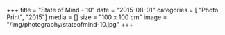 +++
title = "State of Mind - 10"
date = "2015-08-01"
categories = [ "Photo Print", "2015"]
media = []
size = "100 x 100 cm"
image = "/img/photography/stateofmind-10.jpg"
+++
